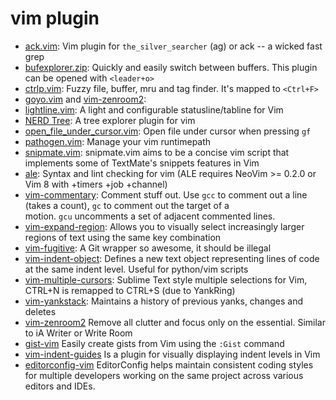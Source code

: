# vim plugin

- [ack.vim](https://github.com/mileszs/ack.vim): Vim plugin for `the_silver_searcher` (ag) or ack -- a wicked fast grep
- [bufexplorer.zip](https://github.com/vim-scripts/bufexplorer.zip): Quickly and easily switch between buffers. This plugin can be opened with `<leader+o>`
- [ctrlp.vim](https://github.com/ctrlpvim/ctrlp.vim): Fuzzy file, buffer, mru and tag finder. It's mapped to `<Ctrl+F>`
- [goyo.vim](https://github.com/junegunn/goyo.vim) and [vim-zenroom2](https://github.com/amix/vim-zenroom2):
- [lightline.vim](https://github.com/itchyny/lightline.vim): A light and configurable statusline/tabline for Vim
- [NERD Tree](https://github.com/scrooloose/nerdtree): A tree explorer plugin for vim
- [open_file_under_cursor.vim](https://github.com/amix/open_file_under_cursor.vim): Open file under cursor when pressing `gf`
- [pathogen.vim](https://github.com/tpope/vim-pathogen): Manage your vim runtimepath
- [snipmate.vim](https://github.com/garbas/vim-snipmate): snipmate.vim aims to be a concise vim script that implements some of TextMate's snippets features in Vim
- [ale](https://github.com/w0rp/ale): Syntax and lint checking for vim (ALE requires NeoVim >= 0.2.0 or Vim 8 with +timers +job +channel)
- [vim-commentary](https://github.com/tpope/vim-commentary): Comment stuff out. Use `gcc` to comment out a line (takes a count), `gc` to comment out the target of a motion. `gcu` uncomments a set of adjacent commented lines.
- [vim-expand-region](https://github.com/terryma/vim-expand-region): Allows you to visually select increasingly larger regions of text using the same key combination
- [vim-fugitive](https://github.com/tpope/vim-fugitive): A Git wrapper so awesome, it should be illegal
- [vim-indent-object](https://github.com/michaeljsmith/vim-indent-object): Defines a new text object representing lines of code at the same indent level. Useful for python/vim scripts
- [vim-multiple-cursors](https://github.com/terryma/vim-multiple-cursors): Sublime Text style multiple selections for Vim, CTRL+N is remapped to CTRL+S (due to YankRing)
- [vim-yankstack](https://github.com/maxbrunsfeld/vim-yankstack): Maintains a history of previous yanks, changes and deletes
- [vim-zenroom2](https://github.com/amix/vim-zenroom2) Remove all clutter and focus only on the essential. Similar to iA Writer or Write Room
- [gist-vim](https://github.com/mattn/gist-vim) Easily create gists from Vim using the `:Gist` command
- [vim-indent-guides](https://github.com/nathanaelkane/vim-indent-guides) Is a plugin for visually displaying indent levels in Vim
- [editorconfig-vim](https://github.com/editorconfig/editorconfig-vim) EditorConfig helps maintain consistent coding styles for multiple developers working on the same project across various editors and IDEs.
